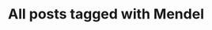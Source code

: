 ---
layout: tag
title: "All posts tagged with Mendel"
permalink: /weblog/tags/mendel/
taxonomy: Mendel
---